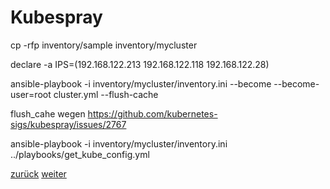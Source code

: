Kubespray
===

cp -rfp inventory/sample inventory/mycluster

declare -a IPS=(192.168.122.213 192.168.122.118 192.168.122.28)

ansible-playbook -i inventory/mycluster/inventory.ini --become --become-user=root cluster.yml --flush-cache

flush_cahe wegen https://github.com/kubernetes-sigs/kubespray/issues/2767

ansible-playbook -i inventory/mycluster/inventory.ini ../playbooks/get_kube_config.yml


[zurück](https://github.com/JohnnyW74/DevOpsCon2019/blob/master/doc/04-terraform.md) [weiter](https://github.com/JohnnyW74/DevOpsCon2019/blob/master/doc/06-metallb.md)
